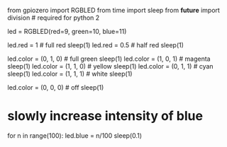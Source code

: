 from gpiozero import RGBLED
from time import sleep
from __future__ import division  # required for python 2

led = RGBLED(red=9, green=10, blue=11)

led.red = 1  # full red
sleep(1)
led.red = 0.5  # half red
sleep(1)

led.color = (0, 1, 0)  # full green
sleep(1)
led.color = (1, 0, 1)  # magenta
sleep(1)
led.color = (1, 1, 0)  # yellow
sleep(1)
led.color = (0, 1, 1)  # cyan
sleep(1)
led.color = (1, 1, 1)  # white
sleep(1)

led.color = (0, 0, 0)  # off
sleep(1)

# slowly increase intensity of blue
for n in range(100):
    led.blue = n/100
    sleep(0.1)
